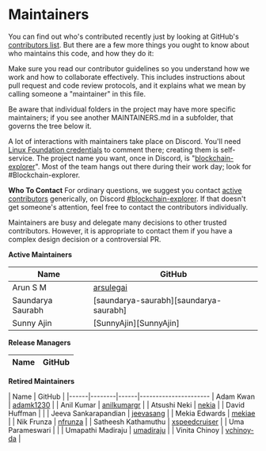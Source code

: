 
<!-- (SPDX-License-Identifier: Apache-2.0) -->

Maintainers
===========

You can find out who's contributed recently just by looking at GitHub's [contributors list](https://github.com/hyperledger-labs/blockchain-explorer/graphs/contributors). But there are a few more things you ought to know about who maintains this code, and how they do it:

Make sure you read our contributor guidelines so you understand how we work and how to collaborate effectively. This includes instructions about pull request and code review protocols, and it explains what we mean by calling someone a "maintainer" in this file.

Be aware that individual folders in the project may have more specific maintainers; if you see another MAINTAINERS.md in a subfolder, that governs the tree below it.

A lot of interactions with maintainers take place on Discord. You'll need [Linux Foundation credentials](https://identity.linuxfoundation.org/) to comment there; creating them is self-service. The project name you want, once in Discord, is "[blockchain-explorer](https://discord.com/channels/905194001349627914/1039606111654920255)". Most of the team hangs out there during their work day; look for #Blockchain-explorer.

**Who To Contact**
For ordinary questions, we suggest you contact [active contributors](https://github.com/hyperledger-labs/blockchain-explorer/graphs/contributors) generically, on Discord [#blockchain-explorer](https://discord.com/channels/905194001349627914/1039606111654920255). If that doesn't get someone's attention, feel free to contact the contributors individually.

Maintainers are busy and delegate many decisions to other trusted contributors. However, it is appropriate to contact them if you have a complex design decision or a controversial PR.


**Active Maintainers**

| Name | GitHub |
|------|--------|
| Arun S M | [arsulegai][arsulegai] |
| Saundarya Saurabh| [saundarya-saurabh][saundarya-saurabh] |
| Sunny Ajin | [SunnyAjin][SunnyAjin] |


**Release Managers**

| Name | GitHub |
|------|--------|

**Retired Maintainers**

| Name | GitHub |
|------|--------|------|----------------------
| Adam Kwan | [adamk1230][adamk1230]  |
| Anil Kumar | [anilkumargr][anilkumargr]  |
| Atsushi Neki | [nekia][nekia]  |
| David Huffman |   |
| Jeeva Sankarapandian | [jeevasang][jeevasang]  |
| Mekia Edwards | [mekiae]  |
| Nik Frunza | [nfrunza][nfrunza]  |
| Satheesh Kathamuthu | [xspeedcruiser][xspeedcruiser] |
| Uma Parameswari |   |
| Umapathi Madiraju | [umadiraju][umadiraju]  |
| Vinita Chinoy | [vchinoy-da][vchinoy-da]  |

[adamk1230]: https://github.com/adamk1230
[anilkumargr]: https://github.com/anilspecial
[arsulegai]: https://github.com/arsulegai
[jeevasang]: https://github.com/jeevasang
[mekiae]: https://github.com/mekiae
[nekia]: https://github.com/nekia
[nfrunza]: https://github.com/nfrunza
[umadiraju]: https://github.com/umadiraju
[vchinoy-da]: https://github.com/vchinoy-da
[xspeedcruiser]: https://github.com/xspeedcruiser

